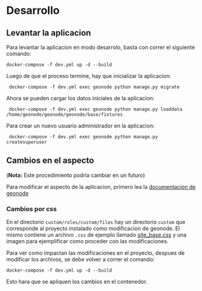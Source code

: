 # Desarrollo

## Levantar la aplicacion
Para levantar la aplicacion en modo desarrolo, basta con correr el siguiente comando:

    docker-compose -f dev.yml up -d --build

Luego de que el proceso termine, hay que inicializar la aplicacion:

     docker-compose -f dev.yml exec geonode python manage.py migrate

Ahora se pueden cargar los datos iniciales de la aplicacion:

     docker-compose -f dev.yml exec geonode python manage.py loaddata /home/geonode/geonode/geonode/base/fixtures

Para crear un nuevo usuario administrador en la aplicacion:

     docker-compose -f dev.yml exec geonode python manage.py createsuperuser

## Cambios en el aspecto

(**Nota:** Este procedimiento podria cambiar en un futuro)

Para modificar el aspecto de la aplicacion, primero lea la [documentacion de geonode](https://geonode.readthedocs.io/en/master/tutorials/admin/customize_lookfeel/customize/theme_admin.html)

### Cambios por css

En el directorio `custom/roles/custom/files` hay un directorio `custom` que corresponde al proyecto instalado como modificacion de geonode.
El mismo contiene un archivo `.css` de ejemplo llamado [site_base.css](/geonode/custom/roles/custom/files/custom/custom/static/css/site_base.css) y una imagen para ejemplificar como proceder con las modificaciones.

Para ver como impactan las modificaciones en el proyecto, despues de modificar los archivos, se debe volver a correr el comando:

    docker-compose -f dev.yml up -d --build

Esto hara que se apliquen los cambios en el contenedor.